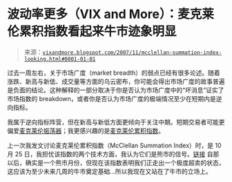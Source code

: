 <!--yml

分类：未分类

date: 2024-05-18 18:52:36

-->

# 波动率更多（VIX and More）：麦克莱伦累积指数看起来牛市迹象明显

> 来源：[`vixandmore.blogspot.com/2007/11/mcclellan-summation-index-looking.html#0001-01-01`](http://vixandmore.blogspot.com/2007/11/mcclellan-summation-index-looking.html#0001-01-01)

过去一周左右，关于市场广度（market breadth）的弱点已经有很多论述。随着涨跌、新高与新低、成交量等方面的乌云密布，你可能会得出市场广度的故事普遍是负面的结论。这种解释的一部分取决于你是否认为市场广度中的“坏消息”证实了市场指数的 breakdown，或者你是否认为市场广度的极端情况至少在短期内是逆向指标。

我属于逆向指标阵营，但在新高与新低方面更倾向于关注中期。短期交易者可能更偏爱[麦克莱伦振荡器](http://vixandmore.blogspot.com/search/label/McClellan%20Oscillator)；我更感兴趣的是[麦克莱伦累积指数](http://vixandmore.blogspot.com/search/label/McClellan%20Summation%20Index)。

上一次我发文讨论麦克莱伦累积指数（McClellan Summation Index）时，是 10 月 25 日，我担忧该指数的两个技术方面，我认为它们是熊市的信号。[链接](http://vixandmore.blogspot.com/2007/10/two-thoughts-on-mcclellan-summation.html) 自那以后，确实是一个熊市月份，但现在该指数表明我们正走出一个极度超卖的状态，这应该为至少未来几周的牛市奠定基础…所以我现在又站在了牛市的立场上。
